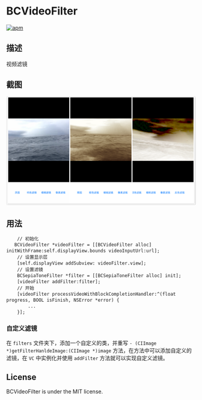 # BCVideoFilter

[![apm](https://img.shields.io/apm/l/vim-mode.svg?maxAge=2592000)]()

## 描述

视频滤镜

## 截图

<img src="shot.png" alt="img" width="768px">

## 用法

```objc
	// 初始化
   BCVideoFilter *videoFilter = [[BCVideoFilter alloc] initWithFrame:self.displayView.bounds videoInputUrl:url];
    // 设置显示层
    [self.displayView addSubview: videoFilter.view];
    // 设置滤镜
    BCSepiaToneFilter *filter = [[BCSepiaToneFilter alloc] init];
    [videoFilter addFilter:filter];
    // 开始
    [videoFilter processVideoWithBlockCompletionHandler:^(float progress, BOOL isFinish, NSError *error) {
        ...
    }];

```

### 自定义滤镜

在 `filters` 文件夹下，添加一个自定义的类，并重写 `- (CIImage *)getFilterHanldeImage:(CIImage *)image` 方法，在方法中可以添加自定义的滤镜，在 `VC` 中实例化并使用 `addFilter` 方法就可以实现自定义滤镜。

## License

BCVideoFilter is under the MIT license.